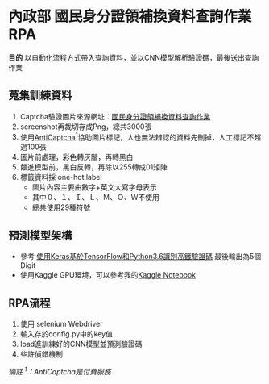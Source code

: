 # 內政部 國民身分證領補換資料查詢作業 RPA

**目的**
以自動化流程方式帶入查詢資料，並以CNN模型解析驗證碼，最後送出查詢作業

## 蒐集訓練資料
1. Captcha驗證圖片來源網址：[國民身分證領補換資料查詢作業](https://www.ris.gov.tw/app/portal/3043)
2. screenshot再裁切存成Png，總共3000張
3. 使用[AntiCaptcha](http://getcaptchasolution.com/mzjmnwxcul)<sup>1</sup>協助圖片標記，人也無法辨認的資料先刪掉，人工標記不超過100張
4. 圖片前處理，彩色轉灰階，再轉黑白
5. 餵進模型前，黑白反轉，再除以255轉成01矩陣
6. 標籤資料採 one-hot label
	- 圖片內容主要由數字+英文大寫字母表示
	- 其中０、１、Ｉ、Ｌ、Ｍ、Ｏ、Ｗ不使用
	- 總共使用29種符號

## 預測模型架構
- 參考 [使用Keras基於TensorFlow和Python3.6識別高鐵驗證碼](https://github.com/gary9987/Keras-TaiwanHighSpeedRail-captcha) 最後輸出為5個Digit
- 使用Kaggle GPU環境，可以參考我的[Kaggle Notebook](https://www.kaggle.com/felisatseng/captcha-predict)

## RPA流程
1. 使用 selenium Webdriver
2. 輸入存於config.py中的key值
3. load進訓練好的CNN模型並預測驗證碼
4. 些許偵錯機制

*備註 <sup>1</sup>：AntiCaptcha是付費服務*
